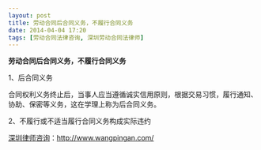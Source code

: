 ```yaml
---
layout: post
title: 劳动合同后合同义务，不履行合同义务
date: 2014-04-04 17:20
tags: [劳动合同法律咨询, 深圳劳动合同法律师]
---
```

<strong>劳动合同后合同义务，不履行合同义务</strong>

1、后合同义务

合同权利义务终止后，当事人应当遵循诚实信用原则，根据交易习惯，履行通知、协助、保密等义务，这在学理上称为后合同义务。

2、不履行或不适当履行合同义务构成实际违约

<a href="http://www.wangpingan.com/">深圳律师咨询</a>：<a href="http://www.wangpingan.com/">http://www.wangpingan.com/</a>

